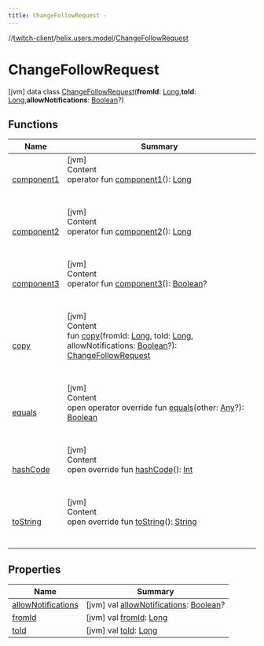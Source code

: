 ```yaml
---
title: ChangeFollowRequest -
---
```

//[twitch-client](../../index.md)/[helix.users.model](../index.md)/[ChangeFollowRequest](index.md)



# ChangeFollowRequest  
 [jvm] data class [ChangeFollowRequest](index.md)(**fromId**: [Long](https://kotlinlang.org/api/latest/jvm/stdlib/kotlin/-long/index.html),**toId**: [Long](https://kotlinlang.org/api/latest/jvm/stdlib/kotlin/-long/index.html),**allowNotifications**: [Boolean](https://kotlinlang.org/api/latest/jvm/stdlib/kotlin/-boolean/index.html)?)   


## Functions  
  
|  Name|  Summary| 
|---|---|
| [component1](component1.md)| [jvm]  <br>Content  <br>operator fun [component1](component1.md)(): [Long](https://kotlinlang.org/api/latest/jvm/stdlib/kotlin/-long/index.html)  <br><br><br>
| [component2](component2.md)| [jvm]  <br>Content  <br>operator fun [component2](component2.md)(): [Long](https://kotlinlang.org/api/latest/jvm/stdlib/kotlin/-long/index.html)  <br><br><br>
| [component3](component3.md)| [jvm]  <br>Content  <br>operator fun [component3](component3.md)(): [Boolean](https://kotlinlang.org/api/latest/jvm/stdlib/kotlin/-boolean/index.html)?  <br><br><br>
| [copy](copy.md)| [jvm]  <br>Content  <br>fun [copy](copy.md)(fromId: [Long](https://kotlinlang.org/api/latest/jvm/stdlib/kotlin/-long/index.html), toId: [Long](https://kotlinlang.org/api/latest/jvm/stdlib/kotlin/-long/index.html), allowNotifications: [Boolean](https://kotlinlang.org/api/latest/jvm/stdlib/kotlin/-boolean/index.html)?): [ChangeFollowRequest](index.md)  <br><br><br>
| [equals](https://kotlinlang.org/api/latest/jvm/stdlib/kotlin/-any/equals.html)| [jvm]  <br>Content  <br>open operator override fun [equals](https://kotlinlang.org/api/latest/jvm/stdlib/kotlin/-any/equals.html)(other: [Any](https://kotlinlang.org/api/latest/jvm/stdlib/kotlin/-any/index.html)?): [Boolean](https://kotlinlang.org/api/latest/jvm/stdlib/kotlin/-boolean/index.html)  <br><br><br>
| [hashCode](https://kotlinlang.org/api/latest/jvm/stdlib/kotlin/-any/hash-code.html)| [jvm]  <br>Content  <br>open override fun [hashCode](https://kotlinlang.org/api/latest/jvm/stdlib/kotlin/-any/hash-code.html)(): [Int](https://kotlinlang.org/api/latest/jvm/stdlib/kotlin/-int/index.html)  <br><br><br>
| [toString](https://kotlinlang.org/api/latest/jvm/stdlib/kotlin/-any/to-string.html)| [jvm]  <br>Content  <br>open override fun [toString](https://kotlinlang.org/api/latest/jvm/stdlib/kotlin/-any/to-string.html)(): [String](https://kotlinlang.org/api/latest/jvm/stdlib/kotlin/-string/index.html)  <br><br><br>


## Properties  
  
|  Name|  Summary| 
|---|---|
| [allowNotifications](index.md#helix.users.model/ChangeFollowRequest/allowNotifications/#/PointingToDeclaration/)|  [jvm] val [allowNotifications](index.md#helix.users.model/ChangeFollowRequest/allowNotifications/#/PointingToDeclaration/): [Boolean](https://kotlinlang.org/api/latest/jvm/stdlib/kotlin/-boolean/index.html)?   <br>
| [fromId](index.md#helix.users.model/ChangeFollowRequest/fromId/#/PointingToDeclaration/)|  [jvm] val [fromId](index.md#helix.users.model/ChangeFollowRequest/fromId/#/PointingToDeclaration/): [Long](https://kotlinlang.org/api/latest/jvm/stdlib/kotlin/-long/index.html)   <br>
| [toId](index.md#helix.users.model/ChangeFollowRequest/toId/#/PointingToDeclaration/)|  [jvm] val [toId](index.md#helix.users.model/ChangeFollowRequest/toId/#/PointingToDeclaration/): [Long](https://kotlinlang.org/api/latest/jvm/stdlib/kotlin/-long/index.html)   <br>

